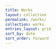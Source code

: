 ```yaml
---
title: Works
layout: collection
permalink: /works/
collection: works
entries_layout: grid
sort_by: date
sort_order: forward
---
```

